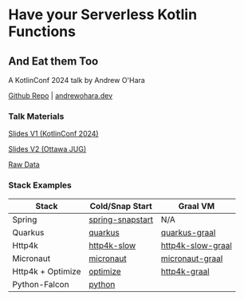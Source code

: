 # Have your Serverless Kotlin Functions
## And Eat them Too

A KotlinConf 2024 talk by Andrew O'Hara

[Github Repo](https://github.com/oharaandrew314/have-your-serverless-kotlin-functions) | [andrewohara.dev](https://andrewohara.dev)

### Talk Materials

[Slides V1 (KotlinConf 2024)](https://docs.google.com/presentation/d/1TjKBs3sJdheyEI9C2M1GAaBeDxfhD3emaPRQgm9NB3Q)

[Slides V2 (Ottawa JUG)](https://docs.google.com/presentation/d/1fw_69sZ1T4DKoG76jDGeyMd5SNJ6cArCHykbL6NJbtM/edit?usp=sharing)

[Raw Data](https://docs.google.com/spreadsheets/d/1u9ss-tR0dwroMjrHDlyIodC7Ci3KQwW6OzfDs_N9DbA)


### Stack Examples

| Stack             | Cold/Snap Start                                                                                                    | Graal VM                                                                                                             |
|-------------------|--------------------------------------------------------------------------------------------------------------------|----------------------------------------------------------------------------------------------------------------------|
| Spring            | [spring-snapstart](https://github.com//oharaandrew314/have-your-serverless-kotlin-functions/tree/spring-snapstart) | N/A                                                                                                                  |
| Quarkus           | [quarkus](https://github.com//oharaandrew314/have-your-serverless-kotlin-functions/tree/quarkus)                   | [quarkus-graal](https://github.com//oharaandrew314/have-your-serverless-kotlin-functions/tree/quarkus-graal)         |
| Http4k            | [http4k-slow](https://github.com//oharaandrew314/have-your-serverless-kotlin-functions/tree/http4k-slow)           | [http4k-slow-graal](https://github.com//oharaandrew314/have-your-serverless-kotlin-functions/tree/http4k-slow-graal) |
| Micronaut         | [micronaut](https://github.com//oharaandrew314/have-your-serverless-kotlin-functions/tree/micronaut)               | [micronaut-graal](https://github.com//oharaandrew314/have-your-serverless-kotlin-functions/tree/micronaut-graal)     |
| Http4k + Optimize | [optimize](https://github.com//oharaandrew314/have-your-serverless-kotlin-functions/tree/optimize)                 | [http4k-graal](https://github.com//oharaandrew314/have-your-serverless-kotlin-functions/tree/http4k-graal)           |                                                                                                      |
| Python-Falcon     | [python](https://github.com//oharaandrew314/have-your-serverless-kotlin-functions/tree/python)                     |                                                                                                                      |                                                                                                      |
